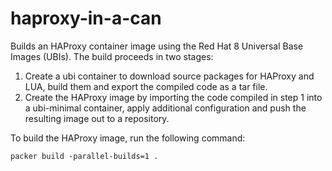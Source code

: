 # haproxy-in-a-can

Builds an HAProxy container image using the Red Hat 8 Universal Base Images (UBIs). The build proceeds in two stages:
1. Create a ubi container to download source packages for HAProxy and LUA, build them and
export the compiled code as a tar file.
2. Create the HAProxy image by importing the code compiled in step 1 into a ubi-minimal
container, apply additional configuration and push the resulting image out to a repository.

To build the HAProxy image, run the following command:
```
packer build -parallel-builds=1 .
```
